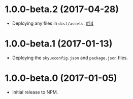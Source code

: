 # 1.0.0-beta.2 (2017-04-28)

- Deploying any files in `dist/assets`. [#14](https://github.com/blackbaud/skyux-deploy/pull/14)

# 1.0.0-beta.1 (2017-01-13)

- Deploying the `skyuxconfig.json` and `package.json` files.

# 1.0.0-beta.0 (2017-01-05)

- Initial release to NPM.